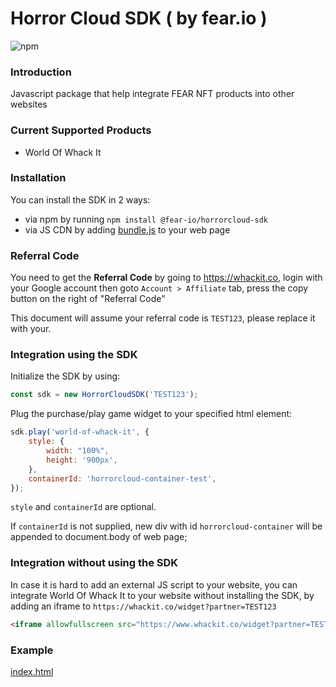 # Horror Cloud SDK ( by fear.io )

![npm](https://img.shields.io/npm/dw/@fear-io/horrorcloud-sdk)

### Introduction

Javascript package that help integrate FEAR NFT products into other websites

### Current Supported Products

- World Of Whack It

### Installation

You can install the SDK in 2 ways:

- via npm by running `npm install @fear-io/horrorcloud-sdk`
- via JS CDN by adding [bundle.js](https://cdn.jsdelivr.net/gh/fear-io/horrorcloud-sdk/dist/bundle.js) to your web page


### Referral Code

You need to get the **Referral Code** by going to https://whackit.co, login with your Google account then goto `Account > Affiliate` tab, press the copy button on the right of "Referral Code"

This document will assume your referral code is `TEST123`, please replace it with your.

### Integration using the SDK

Initialize the SDK by using: 

```javascript
const sdk = new HorrorCloudSDK('TEST123');
```

Plug the purchase/play game widget to your specified html element:

```javascript
sdk.play('world-of-whack-it', {
    style: {
        width: "100%",
        height: '900px',
    },
    containerId: 'horrorcloud-container-test',
});
```

`style` and `containerId` are optional.

If `containerId` is not supplied, new div with id `horrorcloud-container` will be appended to document.body of web page;

### Integration **without** using the SDK

In case it is hard to add an external JS script to your website, you can integrate World Of Whack It to your website without installing the SDK, by adding an iframe to `https://whackit.co/widget?partner=TEST123`

```html
<iframe allowfullscreen src="https://www.whackit.co/widget?partner=TEST123" style="width: 100%; height: 900px; border: none"></iframe>
```

### Example

[index.html](https://github.com/fear-io/horrorcloud-sdk/blob/main/index.html)

